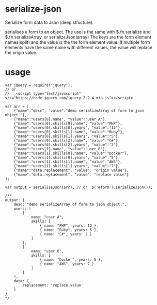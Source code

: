 # serialize-json
 Serialize form data to Json (deep structure).

serialises a form to an object. The use is the same with $.fn.serialize
and $.fn.serializeArray, or serializeJson(array)
The keys are the form element names(split) and the value is the the form element
value. If multiple form elements have the same name with different values,
the value will replace the origin value.

# usage

```
var jQuery = require('jquery');
// or 
//   <script type="text/javascript" src="https://code.jquery.com/jquery-2.2.4.min.js"></script>

var arr = [
    {"name":"desc", "value":"demo serializeArray of form to json object."},
    {"name":"users[0].name", "value":"user A"},
    {"name":"users[0].skills[0].name", "value":"PHP"},
    {"name":"users[0].skills[0].years", "value":"12"},
    {"name":"users[0].skills[1].name", "value":"Ruby"},
    {"name":"users[0].skills[1].years", "value":"5"},
    {"name":"users[0].skills[2].name", "value":"C#"},
    {"name":"users[0].skills[2].years", "value":"2"},
    {"name":"users[1].name", "value":"user B"},
    {"name":"users[1].skills[0].name", "value":"Docker"},
    {"name":"users[1].skills[0].years", "value":"5"},
    {"name":"users[1].skills[1].name", "value":"AWS"},
    {"name":"users[1].skills[1].years", "value":"7"},
    {"name":"data.replacement", "value": "origin value"},
    {"name":"data.replacement", "value": "replace value"}
];

var output = serializeJson(arr); // or  $('#form').serializeJson());

/** 
output: {
    desc: "demo serializeArray of form to json object.",
    users: [
        {
            name: "user A",
            skills: [
                { name: "PHP", years: 12 },
                { name: "Ruby", years: 5 },
                { name: "C#", years: 2 }
            ]
        },
        {
            name: "user B",
            skills: [
                { name: "Docker", years: 5 },
                { name: "AWS", years: 7 }
            ]
        }
    ],
    data: {
        replacement: 'replace value'
    }
}
*/
```
